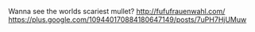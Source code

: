 Wanna see the worlds scariest mullet?  http://fufufrauenwahl.com/ https://plus.google.com/109440170884180647149/posts/7uPH7HjUMuw
